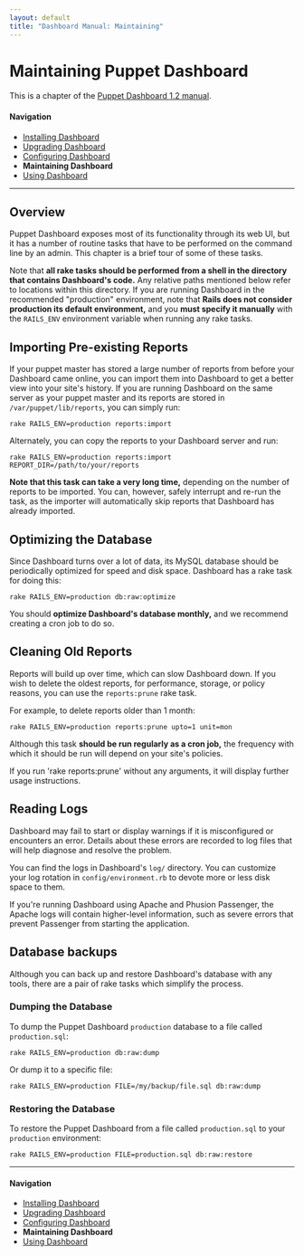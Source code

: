 ```yaml
---
layout: default
title: "Dashboard Manual: Maintaining"
---
```


Maintaining Puppet Dashboard
=====

This is a chapter of the [Puppet Dashboard 1.2 manual](./index.html).

#### Navigation

* [Installing Dashboard](./bootstrapping.html)
* [Upgrading Dashboard](./upgrading.html)
* [Configuring Dashboard](./configuring.html)
* **Maintaining Dashboard**
* [Using Dashboard](./using.html)

* * * 

Overview
--------

Puppet Dashboard exposes most of its functionality through its web UI, but it has a number of routine tasks that have to be performed on the command line by an admin. This chapter is a brief tour of some of these tasks.

Note that **all rake tasks should be performed from a shell in the directory that contains Dashboard's code.** Any relative paths mentioned below refer to locations within this directory. If you are running Dashboard in the recommended "production" environment, note that **Rails does not consider production its default environment,** and you **must specify it manually** with the `RAILS_ENV` environment variable when running any rake tasks.

Importing Pre-existing Reports
-----

If your puppet master has stored a large number of reports from before your Dashboard came online, you can import them into Dashboard to get a better view into your site's history. If you are running Dashboard on the same server as your puppet master and its reports are stored in `/var/puppet/lib/reports`, you can simply run:

    rake RAILS_ENV=production reports:import

Alternately, you can copy the reports to your Dashboard server and run:

    rake RAILS_ENV=production reports:import REPORT_DIR=/path/to/your/reports

**Note that this task can take a very long time,** depending on the number of reports to be imported. You can, however, safely interrupt and re-run the task, as the importer will automatically skip reports that Dashboard has already imported. 

Optimizing the Database
-----

Since Dashboard turns over a lot of data, its MySQL database should be periodically optimized for speed and disk space. Dashboard has a rake task for doing this:

    rake RAILS_ENV=production db:raw:optimize

You should **optimize Dashboard's database monthly,** and we recommend creating a cron job to do so.

Cleaning Old Reports
----------------

Reports will build up over time, which can slow Dashboard down. If you wish to delete the oldest reports, for performance, storage, or policy reasons, you can use the `reports:prune` rake task. 

For example, to delete reports older than 1 month:

    rake RAILS_ENV=production reports:prune upto=1 unit=mon

Although this task **should be run regularly as a cron job,** the frequency with which it should be run will depend on your site's policies.

If you run 'rake reports:prune' without any arguments, it will display further usage instructions.


Reading Logs
---------

Dashboard may fail to start or display warnings if it is misconfigured or encounters an error. Details about these errors are recorded to log files that will help diagnose and resolve the problem.

You can find the logs in Dashboard's `log/` directory. You can customize your log rotation in `config/environment.rb` to devote more or less disk space to them.

If you're running Dashboard using Apache and Phusion Passenger, the Apache logs will contain higher-level information, such as severe errors that prevent Passenger from starting the application. 

Database backups
----------------

Although you can back up and restore Dashboard's database with any tools, there are a pair of rake tasks which simplify the process. 

### Dumping the Database

To dump the Puppet Dashboard `production` database to a file called `production.sql`:

    rake RAILS_ENV=production db:raw:dump

Or dump it to a specific file:

    rake RAILS_ENV=production FILE=/my/backup/file.sql db:raw:dump

### Restoring the Database

To restore the Puppet Dashboard from a file called `production.sql` to your `production` environment:

    rake RAILS_ENV=production FILE=production.sql db:raw:restore


* * * 

#### Navigation

* [Installing Dashboard](./bootstrapping.html)
* [Upgrading Dashboard](./upgrading.html)
* [Configuring Dashboard](./configuring.html)
* **Maintaining Dashboard**
* [Using Dashboard](./using.html)
